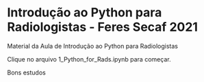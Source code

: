 # Introdução ao Python para Radiologistas - Feres Secaf 2021

Material da Aula de Introdução ao Python para Radiologistas

Clique no arquivo 1_Python_for_Rads.ipynb para começar.

Bons estudos
